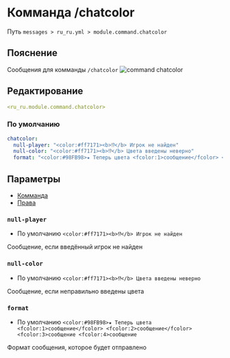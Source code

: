 # Комманда /chatcolor
Путь `messages > ru_ru.yml > module.command.chatcolor`

## Пояснение
Сообщения для комманды `/chatcolor`
![command chatcolor](/commandchatcolor.png)

## Редактирование
```yaml
<ru_ru.module.command.chatcolor>
```

### По умолчанию
```yaml
chatcolor:
  null-player: "<color:#ff7171><b>⁉</b> Игрок не найден"
  null-color: "<color:#ff7171><b>⁉</b> Цвета введены неверно"
  format: "<color:#98FB98>★ Теперь цвета <fcolor:1>сообщение</fcolor> <fcolor:2>сообщение</fcolor> <fcolor:3>сообщение <fcolor:4>сообщение"
```

## Параметры

- [Комманда](/ru/commands/module/command/chatcolor/)
- [Права](/ru/permissions/module/command/chatcolor/)

### `null-player`
- По умолчанию `<color:#ff7171><b>⁉</b> Игрок не найден`

Сообщение, если введённый игрок не найден

### `null-color`
- По умолчанию `<color:#ff7171><b>⁉</b> Цвета введены неверно`

Сообщение, если неправильно введены цвета

### `format`
- По умолчанию `<color:#98FB98>★ Теперь цвета <fcolor:1>сообщение</fcolor> <fcolor:2>сообщение</fcolor> <fcolor:3>сообщение <fcolor:4>сообщение`

Формат сообщения, которое будет отправлено

